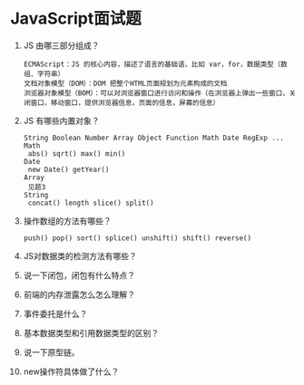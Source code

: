 # JavaScript面试题

1. JS 由哪三部分组成？

   ```
   ECMAScript：JS 的核心内容，描述了语言的基础语，比如 var，for，数据类型（数组、字符串）
   文档对象模型（DOM）：DOM 把整个HTML页面规划为元素构成的文档
   浏览器对象模型（BOM）：可以对浏览器窗口进行访问和操作（在浏览器上弹出一些窗口，关闭窗口，移动窗口，提供浏览器信息，页面的信息，屏幕的信息）
   ```

   

2. JS 有哪些内置对象？

   ```
   String Boolean Number Array Object Function Math Date RegExp ...
   Math
   	abs() sqrt() max() min()
   Date
   	new Date() getYear()
   Array
   	见题3
   String
   	concat() length slice() split()
   ```

   

3. 操作数组的方法有哪些？

   ```
   push() pop() sort() splice() unshift() shift() reverse()
   ```

   

4. JS对数据类的检测方法有哪些？

5. 说一下闭包，闭包有什么特点？

6. 前端的内存泄露怎么怎么理解？

7. 事件委托是什么？

8. 基本数据类型和引用数据类型的区别？

9. 说一下原型链。

10. new操作符具体做了什么？